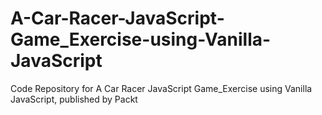# A-Car-Racer-JavaScript-Game_Exercise-using-Vanilla-JavaScript
Code Repository for A Car Racer JavaScript Game_Exercise using Vanilla JavaScript, published by Packt
